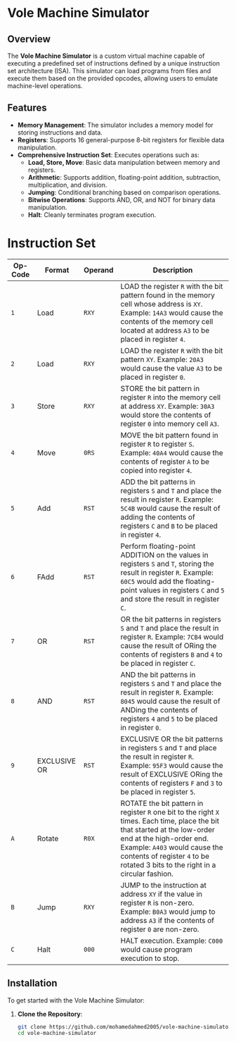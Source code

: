 # Vole Machine Simulator

## Overview
The **Vole Machine Simulator** is a custom virtual machine capable of executing a predefined set of instructions defined by a unique instruction set architecture (ISA). This simulator can load programs from files and execute them based on the provided opcodes, allowing users to emulate machine-level operations.

## Features
- **Memory Management**: The simulator includes a memory model for storing instructions and data.
- **Registers**: Supports 16 general-purpose 8-bit registers for flexible data manipulation.
- **Comprehensive Instruction Set**: Executes operations such as:
  - **Load, Store, Move**: Basic data manipulation between memory and registers.
  - **Arithmetic**: Supports addition, floating-point addition, subtraction, multiplication, and division.
  - **Jumping**: Conditional branching based on comparison operations.
  - **Bitwise Operations**: Supports AND, OR, and NOT for binary data manipulation.
  - **Halt**: Cleanly terminates program execution.

# Instruction Set

| Op-Code | Format | Operand | Description                                                                                          |
|---------|--------|---------|------------------------------------------------------------------------------------------------------|
| `1`     | Load   | `RXY`   | LOAD the register `R` with the bit pattern found in the memory cell whose address is `XY`. Example: `14A3` would cause the contents of the memory cell located at address `A3` to be placed in register `4`. |
| `2`     | Load   | `RXY`   | LOAD the register `R` with the bit pattern `XY`. Example: `20A3` would cause the value `A3` to be placed in register `0`. |
| `3`     | Store  | `RXY`   | STORE the bit pattern in register `R` into the memory cell at address `XY`. Example: `30A3` would store the contents of register `0` into memory cell `A3`. |
| `4`     | Move   | `0RS`   | MOVE the bit pattern found in register `R` to register `S`. Example: `40A4` would cause the contents of register `A` to be copied into register `4`. |
| `5`     | Add    | `RST`   | ADD the bit patterns in registers `S` and `T` and place the result in register `R`. Example: `5C4B` would cause the result of adding the contents of registers `C` and `B` to be placed in register `4`. |
| `6`     | FAdd   | `RST`   | Perform floating-point ADDITION on the values in registers `S` and `T`, storing the result in register `R`. Example: `60C5` would add the floating-point values in registers `C` and `5` and store the result in register `C`. |
| `7`     | OR     | `RST`   | OR the bit patterns in registers `S` and `T` and place the result in register `R`. Example: `7CB4` would cause the result of ORing the contents of registers `B` and `4` to be placed in register `C`. |
| `8`     | AND    | `RST`   | AND the bit patterns in registers `S` and `T` and place the result in register `R`. Example: `8045` would cause the result of ANDing the contents of registers `4` and `5` to be placed in register `0`. |
| `9`     | EXCLUSIVE OR | `RST` | EXCLUSIVE OR the bit patterns in registers `S` and `T` and place the result in register `R`. Example: `95F3` would cause the result of EXCLUSIVE ORing the contents of registers `F` and `3` to be placed in register `5`. |
| `A`     | Rotate | `R0X`   | ROTATE the bit pattern in register `R` one bit to the right `X` times. Each time, place the bit that started at the low-order end at the high-order end. Example: `A403` would cause the contents of register `4` to be rotated 3 bits to the right in a circular fashion. |
| `B`     | Jump   | `RXY`   | JUMP to the instruction at address `XY` if the value in register `R` is non-zero. Example: `B0A3` would jump to address `A3` if the contents of register `0` are non-zero. |
| `C`     | Halt   | `000`   | HALT execution. Example: `C000` would cause program execution to stop. |


## Installation
To get started with the Vole Machine Simulator:

1. **Clone the Repository**:
   ```bash
   git clone https://github.com/mohamedahmed2005/vole-machine-simulator.git
   cd vole-machine-simulator
